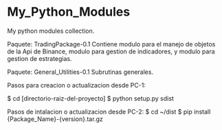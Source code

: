 # My_Python_Modules
My python modules collection.

Paquete: TradingPackage-0.1
Contiene modulo para el manejo de objetos de la Api de Binance, modulo para gestion de indicadores, y modulo para gestion de estrategias.

Paquete: General_Utilities-0.1
Subrutinas generales.


Pasos para creacion o actualizacion desde PC-1:
<!-- Directorio donde se encuentra el setup.py -->
$ cd [directorio-raiz-del-proyecto]
$ python setup.py sdist

Pasos de intalacion o actualizacion desde PC-2:
$ cd ~/dist
$ pip install {Package_Name}-{version}.tar.gz

